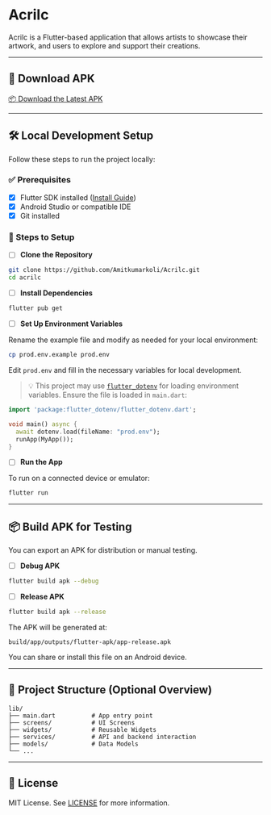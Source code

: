 # Acrilc

Acrilc is a Flutter-based application that allows artists to showcase their artwork, and users to explore and support their creations.

---


## 📱 Download APK

[📦 Download the Latest APK](https://amitkumarkoli.github.io/Acrilc/app-release.apk)

---

## 🛠️ Local Development Setup

Follow these steps to run the project locally:

### ✅ Prerequisites

- [x] Flutter SDK installed ([Install Guide](https://docs.flutter.dev/get-started/install))
- [x] Android Studio or compatible IDE
- [x] Git installed

### 🧰 Steps to Setup

- [ ] **Clone the Repository**

```bash
git clone https://github.com/Amitkumarkoli/Acrilc.git
cd acrilc
```

- [ ] **Install Dependencies**

```bash
flutter pub get
```

- [ ] **Set Up Environment Variables**

Rename the example file and modify as needed for your local environment:

```bash
cp prod.env.example prod.env
```

Edit `prod.env` and fill in the necessary variables for local development.

> 💡 This project may use [`flutter_dotenv`](https://pub.dev/packages/flutter_dotenv) for loading environment variables. Ensure the file is loaded in `main.dart`:

```dart
import 'package:flutter_dotenv/flutter_dotenv.dart';

void main() async {
  await dotenv.load(fileName: "prod.env");
  runApp(MyApp());
}
```

- [ ] **Run the App**

To run on a connected device or emulator:

```bash
flutter run
```

---

## 📦 Build APK for Testing

You can export an APK for distribution or manual testing.

- [ ] **Debug APK**

```bash
flutter build apk --debug
```

- [ ] **Release APK**

```bash
flutter build apk --release
```

The APK will be generated at:

```
build/app/outputs/flutter-apk/app-release.apk
```

You can share or install this file on an Android device.

---

## 📂 Project Structure (Optional Overview)

```plaintext
lib/
├── main.dart          # App entry point
├── screens/           # UI Screens
├── widgets/           # Reusable Widgets
├── services/          # API and backend interaction
├── models/            # Data Models
└── ...
```

---

## 📄 License

MIT License. See [LICENSE](LICENSE) for more information.
